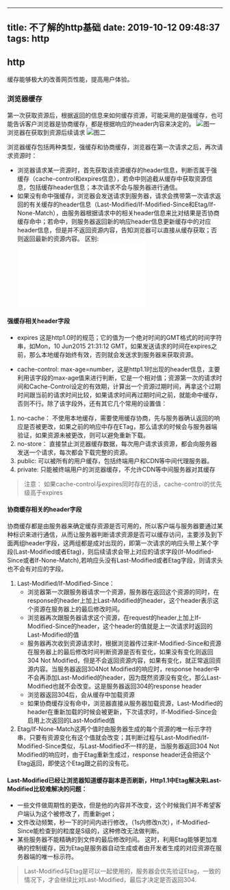 <!--
 * @ [moduleName] - [description]
 * @Author: fengqilin <qilin.feng@hand-china.com>
 * @Date: 2019-10-14 14:20:58
 * @LastEditTime: 2019-10-14 16:49:47
 * @Copyright: Copyright (c) 2018, Hand
 -->
---
title: 不了解的http基础
date: 2019-10-12 09:48:37
tags: http
---

## http

缓存能够极大的改善网页性能，提高用户体验。

### 浏览器缓存

第一次获取资源后，根据返回的信息来如何缓存资源，可能采用的是强缓存，也可能告诉客户浏览器是协商缓存，都是根据响应的header内容来决定的。
![图一](images/2019-10/14-1.png)
浏览器在获取到资源后续请求
![图二](images/2019-10/14-2.png)

浏览器缓存包括两种类型，强缓存和协商缓存，浏览器在第一次请求之后，再次请求资源时：

- 浏览器请求某一资源时，首先获取该资源缓存的header信息，判断否属于强缓存（cache-control和expires信息），若命中则追截从缓存中获取资源信息，包括缓存header信息；本次请求不会与服务器进行通信。
- 如果没有命中强缓存，浏览器会发送请求到服务器，请求会携带第一次请求返回的有关缓存的header信息（Last-Modified/If-Modified-Since和Etag/If-None-Match），由服务器根据请求中的相关header信息来比对结果是否协商缓存命中；若命中，则服务器返回新的响应header信息更新缓存中的对应header信息，但是并不返回资源内容，告知浏览器可以直接从缓存获取；否则返回最新的资源内容。
区别: ![如果](images/2019-10/14-3.htm)

#### 强缓存相关header字段

- expires 这是http1.0时的规范；它的值为一个绝对时间的GMT格式的时间字符串，如Mon，10 Jun2015 21:31:12 GMT，如果发送请求的时间在expires之前，那么本地缓存始终有效，否则就会发送求到服务器来获取资源。

- cache-control: max-age=number，这是http1.1时出现的header信息，主要利用该字段的max-age值来进行判断，它是一个相对值；资源第一次的请求时间和Cache-Control设定的有效期，计算出一个资源过期时间，再拿这个过期时间跟当前的请求时间比较，如果请求时间再过期时间之前，就能命中缓存，否则不行。除了该字段外，还有其它几个常用的设置值：

1. no-cache： 不使用本地缓存，需要使用缓存协商，先与服务器确认返回的响应是否被更改，如果之前的响应中存在ETag，那么请求的时候会与服务器端验证，如果资源未被更改，则可以避免重新下载。
2. no-store： 直接禁止浏览器缓存数据，每次用户请求该资源，都会向服务器发送一个请求，每次都会下载完整的资源。
3. public: 可以被所有的用户缓存，包括终端用户和CDN等中间代理服务器。
4. private: 只能被终端用户的浏览器缓存，不允许CDN等中间服务器对其缓存
> 注意： 如果cache-control与expires同时存在的话，cache-control的优先级高于expires

#### 协商缓存相关的header字段

协商缓存都是由服务器来确定缓存资源是否可用的，所以客户端与服务器要通过某种标识来进行通信，从而让服务器判断请求资源是否可以缓存访问，主要涉及到下面两组header字段，这两组都是成对出现的，即第一次请求的响应头带上某个字段(Last-Modified或者Etag)，则后续请求会带上对应的请求字段(If-Modified-Since或者If-None-Match),若响应头没有Last-Modified或者Etag字段，则请求头也不会有对应的字段。

1. Last-Modified/If-Modified-Since：
   - 浏览器第一次跟服务器请求一个资源，服务器在返回这个资源的同时，在response的header上加上Last-Modified的header，这个header表示这个资源在服务器上的最后修改时间。
   - 浏览器再次跟服务器请求这个资源，在request的header上加上If-Modified-Since的header，这个header的值就是上一次请求时返回的Last-Modified的值
   - 服务器再次收到资源请求时，根据浏览器传过来If-Modified-Since和资源在服务器上的最后修改时间判断资源是否有变化，如果没有变化则返回304 Not Modified，但是不会返回资源内容，如果有变化，就正常返回资源内容。当服务器返回304Not Modified的响应时，response header中不会再添加Last-Modified的header，因为既然资源没有变化，那么Last-Modified也就不会改变。这是服务器返回304的response header
   - 浏览器返回304后，会从缓存中加载资源
   - 如果协商缓存没有命中，浏览器直接从服务器加载资源，Last-Modified的header在重新加载的时候会被更新，下次请求时，If-Modified-Since会启用上次返回的Last-Modified值
2. Etag/If-None-Match这两个值时由服务器生成的每个资源的唯一标示字符串，只要有资源变化有这个值就会改变；其判断过程与Last-Modified/If-Modified-Since类似，与Last-Modified不一样的是，当服务器返回304 Not Modified的响应时，由于Etag重新生成过，response header还会把这个Etag返回，即使这个Etag跟之前的没有花。

#### Last-Modified已经让浏览器知道缓存副本是否刷新，Http1.1中Etag解决来Last-Modified比较难解决的问题：

- 一些文件做周期性的更改，但是他的内容并不改变，这个时候我们并不希望客户端认为这个被修改了，而重新get；
- 文件改动频繁，秒一下的时间内进行修改，（1s内修改n次），if-Modified-Since能检查到的粒度是S级的，这种修改无法做判断。
- 某些服务器不能精确的到文件的最后修改时间。
这时，利用Etag能够更加准确的控制缓存，因为Etag是服务器自动生成或者由开发者生成的对应资源在服务器端的唯一标示符。
> Last-Modified与Etag是可以一起使用的，服务器会优先验证Etag，一致的情况下，才会继续比对Last-Modified，最后才决定是否返回304.
